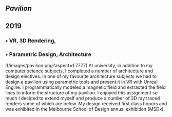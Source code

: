 



## *Pavilion*
## 2019

### • VR, 3D Rendering,
### • Parametric Design, Architecture
!(/images/pavilion.png?aspect=1.7777)
At university, in addition to my computer science subjects, I completed a number of architecture and design electives. In one of my favourite architecture subjects we had to design a pavilion using parametric tools and present it in VR with Unreal Engine. I programmatically modeled a magnetic field and extracted the field lines to inform the structure of my pavilion. I enjoyed this assignment so much I decided to extend myself and produce a number of 3D ray traced renders some of which are below. My design received first class honors and was exhibited in the Melbourne School of Design annual exhibition (MSDx).